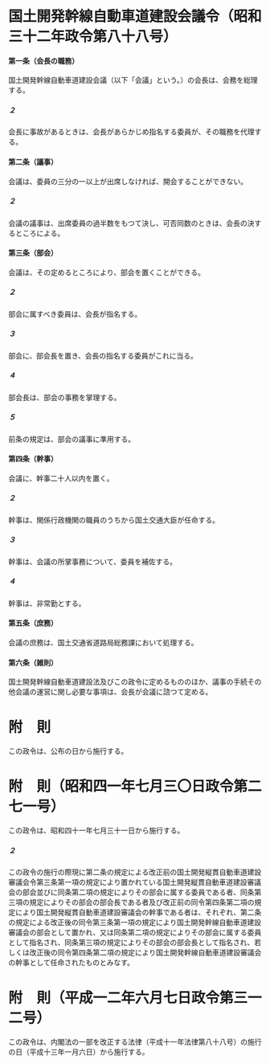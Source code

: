 # 国土開発幹線自動車道建設会議令（昭和三十二年政令第八十八号）
#### 第一条（会長の職務）
国土開発幹線自動車道建設会議（以下「会議」という。）の会長は、会務を総理する。
##### ２
会長に事故があるときは、会長があらかじめ指名する委員が、その職務を代理する。
#### 第二条（議事）
会議は、委員の三分の一以上が出席しなければ、開会することができない。
##### ２
会議の議事は、出席委員の過半数をもつて決し、可否同数のときは、会長の決するところによる。
#### 第三条（部会）
会議は、その定めるところにより、部会を置くことができる。
##### ２
部会に属すべき委員は、会長が指名する。
##### ３
部会に、部会長を置き、会長の指名する委員がこれに当る。
##### ４
部会長は、部会の事務を掌理する。
##### ５
前条の規定は、部会の議事に準用する。
#### 第四条（幹事）
会議に、幹事二十人以内を置く。
##### ２
幹事は、関係行政機関の職員のうちから国土交通大臣が任命する。
##### ３
幹事は、会議の所掌事務について、委員を補佐する。
##### ４
幹事は、非常勤とする。
#### 第五条（庶務）
会議の庶務は、国土交通省道路局総務課において処理する。
#### 第六条（雑則）
国土開発幹線自動車道建設法及びこの政令に定めるもののほか、議事の手続その他会議の運営に関し必要な事項は、会長が会議に諮つて定める。
# 附　則
この政令は、公布の日から施行する。
# 附　則（昭和四一年七月三〇日政令第二七一号）
この政令は、昭和四十一年七月三十一日から施行する。
##### ２
この政令の施行の際現に第二条の規定による改正前の国土開発縦貫自動車道建設審議会令第三条第一項の規定により置かれている国土開発縦貫自動車道建設審議会の部会並びに同条第二項の規定によりその部会に属する委員である者、同条第三項の規定によりその部会の部会長である者及び改正前の同令第四条第二項の規定により国土開発縦貫自動車道建設審議会の幹事である者は、それぞれ、第二条の規定による改正後の同令第三条第一項の規定により国土開発幹線自動車道建設審議会の部会として置かれ、又は同条第二項の規定によりその部会に属する委員として指名され、同条第三項の規定によりその部会の部会長として指名され、若しくは改正後の同令第四条第二項の規定により国土開発幹線自動車道建設審議会の幹事として任命されたものとみなす。
# 附　則（平成一二年六月七日政令第三一二号）
この政令は、内閣法の一部を改正する法律（平成十一年法律第八十八号）の施行の日（平成十三年一月六日）から施行する。
